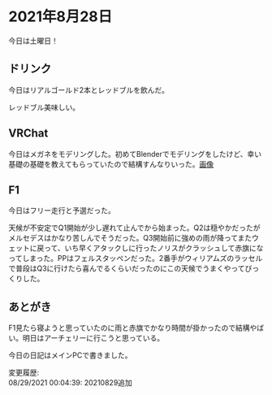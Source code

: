 # 2021年8月28日

今日は土曜日！

## ドリンク

今日はリアルゴールド2本とレッドブルを飲んだ。

レッドブル美味しい。

## VRChat

今日はメガネをモデリングした。初めてBlenderでモデリングをしたけど、幸い基礎の基礎を教えてもらっていたので結構すんなりいった。[画像](https://twitter.com/ray45422/status/1431600886766194689)

## F1

今日はフリー走行と予選だった。

天候が不安定でQ1開始が少し遅れて止んでから始まった。Q2は穏やかだったがメルセデスはかなり苦しんでそうだった。Q3開始前に強めの雨が降ってまたウェットに戻って、いち早くアタックしに行ったノリスがクラッシュして赤旗になってしまった。PPはフェルスタッペンだった。2番手がウィリアムズのラッセルで普段はQ3に行けたら喜んでるくらいだったのにこの天候でうまくやってびっくりした。

## あとがき

F1見たら寝ようと思っていたのに雨と赤旗でかなり時間が掛かったので結構やばい。明日はアーチェリーに行こうと思っている。

今日の日記はメインPCで書きました。

変更履歴:  
08/29/2021 00:04:39: 20210829追加  
